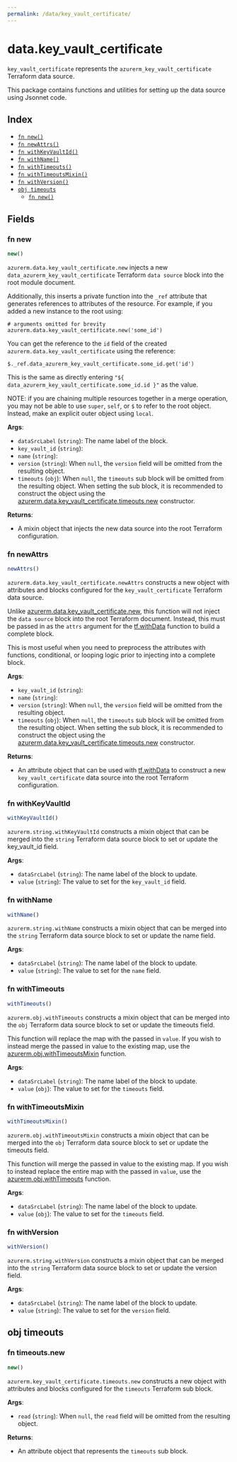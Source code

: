 ```yaml
---
permalink: /data/key_vault_certificate/
---
```


# data.key_vault_certificate

`key_vault_certificate` represents the `azurerm_key_vault_certificate` Terraform data source.



This package contains functions and utilities for setting up the data source using Jsonnet code.


## Index

* [`fn new()`](#fn-new)
* [`fn newAttrs()`](#fn-newattrs)
* [`fn withKeyVaultId()`](#fn-withkeyvaultid)
* [`fn withName()`](#fn-withname)
* [`fn withTimeouts()`](#fn-withtimeouts)
* [`fn withTimeoutsMixin()`](#fn-withtimeoutsmixin)
* [`fn withVersion()`](#fn-withversion)
* [`obj timeouts`](#obj-timeouts)
  * [`fn new()`](#fn-timeoutsnew)

## Fields

### fn new

```ts
new()
```


`azurerm.data.key_vault_certificate.new` injects a new `data_azurerm_key_vault_certificate` Terraform `data source`
block into the root module document.

Additionally, this inserts a private function into the `_ref` attribute that generates references to attributes of the
resource. For example, if you added a new instance to the root using:

    # arguments omitted for brevity
    azurerm.data.key_vault_certificate.new('some_id')

You can get the reference to the `id` field of the created `azurerm.data.key_vault_certificate` using the reference:

    $._ref.data_azurerm_key_vault_certificate.some_id.get('id')

This is the same as directly entering `"${ data_azurerm_key_vault_certificate.some_id.id }"` as the value.

NOTE: if you are chaining multiple resources together in a merge operation, you may not be able to use `super`, `self`,
or `$` to refer to the root object. Instead, make an explicit outer object using `local`.

**Args**:
  - `dataSrcLabel` (`string`): The name label of the block.
  - `key_vault_id` (`string`): 
  - `name` (`string`): 
  - `version` (`string`):  When `null`, the `version` field will be omitted from the resulting object.
  - `timeouts` (`obj`):  When `null`, the `timeouts` sub block will be omitted from the resulting object. When setting the sub block, it is recommended to construct the object using the [azurerm.data.key_vault_certificate.timeouts.new](#fn-keyvaultcertificatetimeoutsnew) constructor.

**Returns**:
- A mixin object that injects the new data source into the root Terraform configuration.


### fn newAttrs

```ts
newAttrs()
```


`azurerm.data.key_vault_certificate.newAttrs` constructs a new object with attributes and blocks configured for the `key_vault_certificate`
Terraform data source.

Unlike [azurerm.data.key_vault_certificate.new](#fn-keyvaultcertificatenew), this function will not inject the `data source`
block into the root Terraform document. Instead, this must be passed in as the `attrs` argument for the
[tf.withData](https://github.com/tf-libsonnet/core/tree/main/docs#fn-withdata) function to build a complete block.

This is most useful when you need to preprocess the attributes with functions, conditional, or looping logic prior to
injecting into a complete block.

**Args**:
  - `key_vault_id` (`string`): 
  - `name` (`string`): 
  - `version` (`string`):  When `null`, the `version` field will be omitted from the resulting object.
  - `timeouts` (`obj`):  When `null`, the `timeouts` sub block will be omitted from the resulting object. When setting the sub block, it is recommended to construct the object using the [azurerm.data.key_vault_certificate.timeouts.new](#fn-keyvaultcertificatetimeoutsnew) constructor.

**Returns**:
  - An attribute object that can be used with [tf.withData](https://github.com/tf-libsonnet/core/tree/main/docs#fn-withdata) to construct a new `key_vault_certificate` data source into the root Terraform configuration.


### fn withKeyVaultId

```ts
withKeyVaultId()
```

`azurerm.string.withKeyVaultId` constructs a mixin object that can be merged into the `string`
Terraform data source block to set or update the key_vault_id field.



**Args**:
  - `dataSrcLabel` (`string`): The name label of the block to update.
  - `value` (`string`): The value to set for the `key_vault_id` field.


### fn withName

```ts
withName()
```

`azurerm.string.withName` constructs a mixin object that can be merged into the `string`
Terraform data source block to set or update the name field.



**Args**:
  - `dataSrcLabel` (`string`): The name label of the block to update.
  - `value` (`string`): The value to set for the `name` field.


### fn withTimeouts

```ts
withTimeouts()
```

`azurerm.obj.withTimeouts` constructs a mixin object that can be merged into the `obj`
Terraform data source block to set or update the timeouts field.

This function will replace the map with the passed in `value`. If you wish to instead merge the
passed in value to the existing map, use the [azurerm.obj.withTimeoutsMixin](TODO) function.

**Args**:
  - `dataSrcLabel` (`string`): The name label of the block to update.
  - `value` (`obj`): The value to set for the `timeouts` field.


### fn withTimeoutsMixin

```ts
withTimeoutsMixin()
```

`azurerm.obj.withTimeoutsMixin` constructs a mixin object that can be merged into the `obj`
Terraform data source block to set or update the timeouts field.

This function will merge the passed in value to the existing map. If you wish
to instead replace the entire map with the passed in `value`, use the [azurerm.obj.withTimeouts](TODO)
function.


**Args**:
  - `dataSrcLabel` (`string`): The name label of the block to update.
  - `value` (`obj`): The value to set for the `timeouts` field.


### fn withVersion

```ts
withVersion()
```

`azurerm.string.withVersion` constructs a mixin object that can be merged into the `string`
Terraform data source block to set or update the version field.



**Args**:
  - `dataSrcLabel` (`string`): The name label of the block to update.
  - `value` (`string`): The value to set for the `version` field.


## obj timeouts



### fn timeouts.new

```ts
new()
```


`azurerm.key_vault_certificate.timeouts.new` constructs a new object with attributes and blocks configured for the `timeouts`
Terraform sub block.



**Args**:
  - `read` (`string`):  When `null`, the `read` field will be omitted from the resulting object.

**Returns**:
  - An attribute object that represents the `timeouts` sub block.
